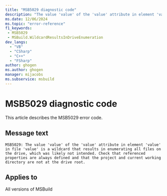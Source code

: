 ```yaml
---
title: "MSB5029 diagnostic code"
description: "The value 'value' of the 'value' attribute in element 'value' in file 'value' is a wildcard that results in enumerating all files on the drive, which was likely not intended. Check that referenced properties are always defined and that the project and current working directory are not at the drive root."
ms.date: 12/06/2024
ms.topic: "error-reference"
f1_keywords:
 - MSB5029
 - MSBuild.WildcardResultsInDriveEnumeration
dev_langs:
  - "VB"
  - "CSharp"
  - "C++"
  - "FSharp"
author: ghogen
ms.author: ghogen
manager: mijacobs
ms.subservice: msbuild
---
```


# MSB5029 diagnostic code

<!-- :::ErrorDefinitionDescription::: -->
<!-- :::editable-content name="introDescription"::: -->
This article describes the MSB5029 error code.
<!-- :::editable-content-end::: -->

## Message text

```output
MSB5029: The value 'value' of the 'value' attribute in element 'value' in file 'value' is a wildcard that results in enumerating all files on the drive, which was likely not intended. Check that referenced properties are always defined and that the project and current working directory are not at the drive root.
```

<!-- :::editable-content name="postOutputDescription"::: -->
<!--
{StrBegin="MSB5029: "}UE: This is a generic message that is displayed when we find a project element that has a drive enumerating wildcard value for one of its
      attributes e.g. <Compile Include="$(NotAlwaysDefined)\**\*.cs"> -- if the property is undefined, the value of Include should not result in enumerating all files on drive.
-->
<!-- :::editable-content-end::: -->
<!-- :::ErrorDefinitionDescription-end::: -->

## Applies to

All versions of MSBuild
